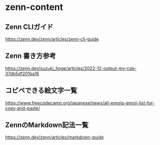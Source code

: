 # zenn-content

## Zenn CLIガイド
https://zenn.dev/zenn/articles/zenn-cli-guide

## Zenn 書き方参考
https://zenn.dev/suzuki_hoge/articles/2022-12-output-my-rule-37db5df201ba16

## コピペできる絵文字一覧
https://www.freecodecamp.org/japanese/news/all-emojis-emoji-list-for-copy-and-paste/

## ZennのMarkdown記法一覧
https://zenn.dev/zenn/articles/markdown-guide
